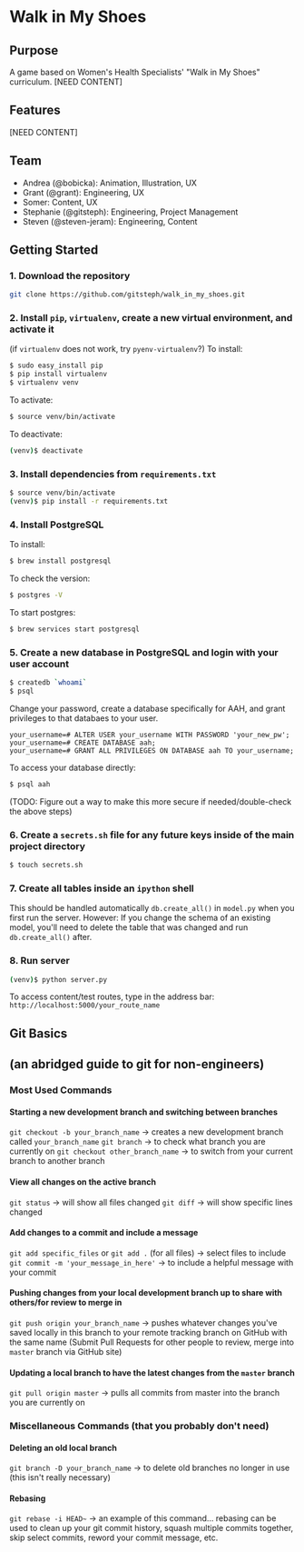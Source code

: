 # Walk in My Shoes

## Purpose
A game based on Women's Health Specialists' "Walk in My Shoes" curriculum.
[NEED CONTENT]

## Features
[NEED CONTENT]

## Team
* Andrea (@bobicka): Animation, Illustration, UX
* Grant (@grant): Engineering, UX
* Somer: Content, UX
* Stephanie (@gitsteph): Engineering, Project Management
* Steven (@steven-jeram): Engineering, Content

## Getting Started

### 1. Download the repository
```bash
git clone https://github.com/gitsteph/walk_in_my_shoes.git
```

### 2. Install `pip`, `virtualenv`, create a new virtual environment, and activate it
(if `virtualenv` does not work, try `pyenv-virtualenv`?)
To install:
```bash
$ sudo easy_install pip
$ pip install virtualenv
$ virtualenv venv
```
To activate:
```bash
$ source venv/bin/activate
```
To deactivate:
```bash
(venv)$ deactivate
```

### 3. Install dependencies from `requirements.txt`
```bash
$ source venv/bin/activate
(venv)$ pip install -r requirements.txt
```

### 4. Install PostgreSQL
To install:
```bash
$ brew install postgresql
```
To check the version:
```bash
$ postgres -V
```
To start postgres:
```bash
$ brew services start postgresql
```

### 5. Create a new database in PostgreSQL and login with your user account
```bash
$ createdb `whoami`
$ psql
```
Change your password, create a database specifically for AAH, and grant privileges to that databaes to your user.
```postgresql
your_username=# ALTER USER your_username WITH PASSWORD 'your_new_pw';
your_username=# CREATE DATABASE aah;
your_username=# GRANT ALL PRIVILEGES ON DATABASE aah TO your_username;
```
To access your database directly:
```bash
$ psql aah
```
(TODO: Figure out a way to make this more secure if needed/double-check the above steps)

### 6. Create a `secrets.sh` file for any future keys inside of the main project directory
```bash
$ touch secrets.sh
```

### 7. Create all tables inside an `ipython` shell
This should be handled automatically `db.create_all()` in `model.py` when you first run the server.
However: If you change the schema of an existing model, you'll need to delete the table that was
changed and run `db.create_all()` after.

### 8. Run server
```bash
(venv)$ python server.py
```
To access content/test routes, type in the address bar: `http://localhost:5000/your_route_name`


## Git Basics
## (an abridged guide to git for non-engineers)

### Most Used Commands

#### Starting a new development branch and switching between branches
`git checkout -b your_branch_name` -> creates a new development branch called `your_branch_name`
`git branch` -> to check what branch you are currently on
`git checkout other_branch_name` -> to switch from your current branch to another branch

#### View all changes on the active branch
`git status` -> will show all files changed
`git diff` -> will show specific lines changed

#### Add changes to a commit and include a message
`git add specific_files` or `git add .` (for all files) -> select files to include
`git commit -m 'your_message_in_here'` -> to include a helpful message with your commit

#### Pushing changes from your local development branch up to share with others/for review to merge in
`git push origin your_branch_name` -> pushes whatever changes you've saved locally in this branch to your remote tracking branch on GitHub with the same name
(Submit Pull Requests for other people to review, merge into `master` branch via GitHub site)

#### Updating a local branch to have the latest changes from the `master` branch
`git pull origin master` -> pulls all commits from master into the branch you are currently on

### Miscellaneous Commands (that you probably don't need)

#### Deleting an old local branch
`git branch -D your_branch_name` -> to delete old branches no longer in use (this isn't really necessary)

#### Rebasing
`git rebase -i HEAD~` -> an example of this command... rebasing can be used to clean up your git commit history, squash multiple commits together, skip select commits, reword your commit message, etc.
